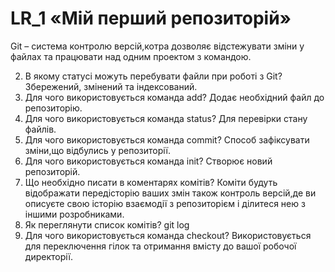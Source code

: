 # LR_1  «Мій перший репозиторій»

Git – система контролю версій,котра дозволяє відстежувати зміни у файлах та працювати над одним проектом з командою.

2. В якому статусі можуть перебувати файли при роботі з Git? Збережений, змінений та індексований.
3. Для чого використовується команда add? Додає необхідний файл до репозиторію.
4. Для чого використовується команда status? Для перевірки стану файлів.
5. Для чого використовується команда commit? Способ зафіксувати зміни,що відбулись у репозиторії.
6. Для чого використовується команда init? Створює новий репозиторій.
7. Що необхідно писати в коментарях комітів? Коміти будуть відображати передісторію ваших змін також контроль версій,де ви описуєте свою історію взаємодії з репозиторієм і ділитеся нею з іншими розробниками.
8. Як переглянути список комітів? git log
9. Для чого використовується команда checkout? Використовується для переключення гілок та отримання вмісту до вашої робочої директорії.
